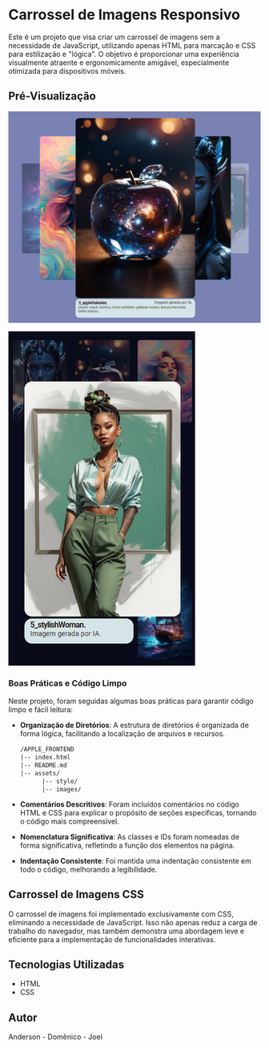 # Carrossel de Imagens Responsivo

Este é um projeto que visa criar um carrossel de imagens sem a necessidade de JavaScript, utilizando apenas HTML para marcação e CSS para estilização e "lógica". O objetivo é proporcionar uma experiência visualmente atraente e ergonomicamente amigável, especialmente otimizada para dispositivos móveis.

## Pré-Visualização

![Carrossel de Imagens Responsivo](./assets/images/web_Preview.png)

![Carrossel de Imagens Responsivo](./assets/images/mobile_Preview.png)

### Boas Práticas e Código Limpo

Neste projeto, foram seguidas algumas boas práticas para garantir código limpo e fácil leitura:

- **Organização de Diretórios**: A estrutura de diretórios é organizada de forma lógica, facilitando a localização de arquivos e recursos.

  ```plaintext
  /APPLE_FRONTEND
  |-- index.html
  |-- README.md
  |-- assets/
        |-- style/
        |-- images/

- **Comentários Descritivos**: Foram incluídos comentários no código HTML e CSS para explicar o propósito de seções específicas, tornando o código mais compreensível.

- **Nomenclatura Significativa**: As classes e IDs foram nomeadas de forma significativa, refletindo a função dos elementos na página.

- **Indentação Consistente**: Foi mantida uma indentação consistente em todo o código, melhorando a legibilidade.

## Carrossel de Imagens CSS
O carrossel de imagens foi implementado exclusivamente com CSS, eliminando a necessidade de JavaScript. Isso não apenas reduz a carga de trabalho do navegador, mas também demonstra uma abordagem leve e eficiente para a implementação de funcionalidades interativas.

## Tecnologias Utilizadas
- HTML
- CSS

## Autor
Anderson - Domênico - Joel
